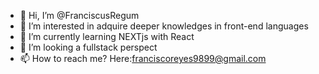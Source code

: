 - 👋 Hi, I’m @FranciscusRegum
- 👀 I’m interested in adquire deeper knowledges in front-end languages
- 🌱 I’m currently learning NEXTjs with React
- 💞️ I’m looking a fullstack perspect 
- 📫 How to reach me? Here:franciscoreyes9899@gmail.com
<!---
FranciscusRegum/FranciscusRegum is a ✨ special ✨ repository because its `README.md` (this file) appears on your GitHub profile.
You can click the Preview link to take a look at your changes.
--->
